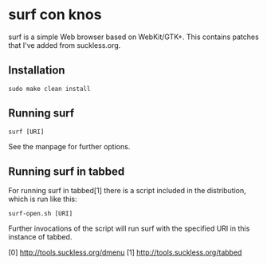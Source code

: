 # surf con knos
surf is a simple Web browser based on WebKit/GTK+. This contains patches that I've added from suckless.org.

## Installation
```
sudo make clean install
```

## Running surf
```
surf [URI]
```
See the manpage for further options.

## Running surf in tabbed
For running surf in tabbed[1] there is a script included in the distribution,
which is run like this:

	surf-open.sh [URI]

Further invocations of the script will run surf with the specified URI in this
instance of tabbed.

[0] http://tools.suckless.org/dmenu
[1] http://tools.suckless.org/tabbed
